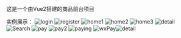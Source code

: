 这是一个由Vue2搭建的商品前台项目

实例展示：
![login](https://github.com/cokeSEE1/Vue2_frontDesk_management_System/assets/166229523/83474099-4869-4d87-8683-ea7be09f1b5b)
![register](https://github.com/cokeSEE1/Vue2_frontDesk_management_System/assets/166229523/c2226de7-c233-4a5c-a324-5d5a30f8d766)
![home1](https://github.com/cokeSEE1/Vue2_frontDesk_management_System/assets/166229523/aaea987a-039d-4746-adad-2a1673e0a0c0)
![home2](https://github.com/cokeSEE1/Vue2_frontDesk_management_System/assets/166229523/dd66adb9-94ae-460d-94a7-ac37b11432cf)
![home3](https://github.com/cokeSEE1/Vue2_frontDesk_management_System/assets/166229523/9c781cae-f9d4-4087-847a-e6588d53e764)
![detail](https://github.com/cokeSEE1/Vue2_frontDesk_management_System/assets/166229523/f9f35461-9904-47ad-9a93-f8dc1cf3e5bc)
![Search](https://github.com/cokeSEE1/Vue2_frontDesk_management_System/assets/166229523/a37fac5b-3379-4056-b2be-a1012d369ebe)
![pay](https://github.com/cokeSEE1/Vue2_frontDesk_management_System/assets/166229523/f93eeaa8-1b84-465f-aa44-0a0b20f0c889)
![pay2](https://github.com/cokeSEE1/Vue2_frontDesk_management_System/assets/166229523/fd4439f2-743c-4c7a-934e-76ceda540e28)
![paying](https://github.com/cokeSEE1/Vue2_frontDesk_management_System/assets/166229523/fbca69bd-08f7-449d-af4f-b60662c05f26)
![wxPay](https://github.com/cokeSEE1/Vue2_frontDesk_management_System/assets/166229523/ead0a3f2-1698-4a02-a93f-7a69d6b08e89)![detail](https://github.com/cokeSEE1/Vue2_frontDesk_management_System/assets/166229523/ec2236bd-1076-45b0-a4a4-de9b136de232)

